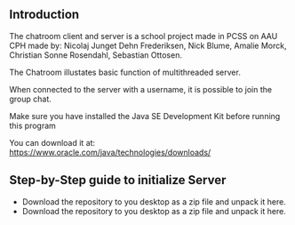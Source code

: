 Introduction
--
The chatroom client and server is a school project made in PCSS on AAU CPH made by: Nicolaj Junget Dehn Frederiksen, Nick Blume, Amalie Morck, Christian Sonne Rosendahl, Sebastian Ottosen.

The Chatroom illustates basic function of multithreaded server.

When connected to the server with a username, it is possible to join the group chat.

Make sure you have installed the Java SE Development Kit before running this program

You can download it at: https://www.oracle.com/java/technologies/downloads/

Step-by-Step guide to initialize Server
--
*
    Download the repository to you desktop as a zip file and unpack it here.
*
    Download the repository to you desktop as a zip file and unpack it here.


